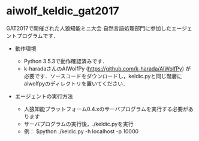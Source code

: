 # aiwolf_keldic_gat2017

GAT2017で開催された人狼知能ミニ大会 自然言語処理部門に参加したエージェントプログラムです．

* 動作環境
	* Python 3.5.3で動作確認済みです．
	* k-haradaさんのAIWolfPy (https://github.com/k-harada/AIWolfPy) が必要です．ソースコードをダウンロードし，keldic.pyと同じ階層にaiwolfpyのディレクトリを置いてください．
  
* エージェントの実行方法
	* 人狼知能プラットフォーム0.4.xのサーバプログラムを実行する必要があります
	* サーバプログラムの実行後，./keldic.pyを実行
	* 例： $python ./keldic.py -h localhost -p 10000
